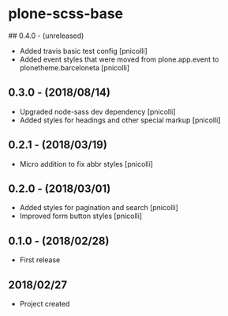 # plone-scss-base

## 0.4.0 - (unreleased)

* Added travis basic test config [pnicolli]
* Added event styles that were moved from plone.app.event to plonetheme.barceloneta [pnicolli]

## 0.3.0 - (2018/08/14)

* Upgraded node-sass dev dependency [pnicolli]
* Added styles for headings and other special markup [pnicolli]

## 0.2.1 - (2018/03/19)

* Micro addition to fix abbr styles [pnicolli]

## 0.2.0 - (2018/03/01)

* Added styles for pagination and search [pnicolli]
* Improved form button styles [pnicolli]

## 0.1.0 - (2018/02/28)

* First release

## 2018/02/27

* Project created
